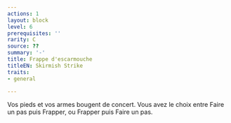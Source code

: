 ```yaml
---
actions: 1
layout: block
level: 6
prerequisites: ''
rarity: C
source: ??
summary: '-'
title: Frappe d'escarmouche
titleEN: Skirmish Strike
traits:
- general

---
```


<p>Vos pieds et vos armes bougent de concert. Vous avez le choix entre Faire un pas puis Frapper, ou Frapper puis Faire un pas.</p>